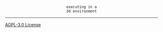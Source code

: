 <p align="center"><code>executing in a</code><br><code>3d environment</code></p>

---

[AGPL-3.0 License](LICENSE)
